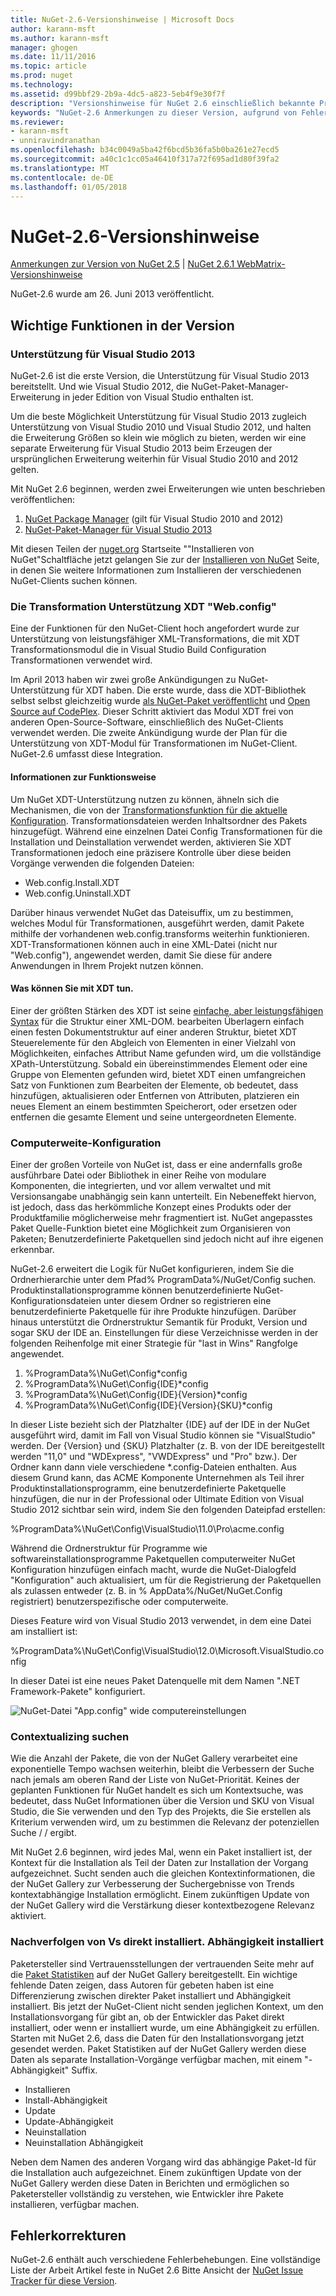```yaml
---
title: NuGet-2.6-Versionshinweise | Microsoft Docs
author: karann-msft
ms.author: karann-msft
manager: ghogen
ms.date: 11/11/2016
ms.topic: article
ms.prod: nuget
ms.technology: 
ms.assetid: d99bbf29-2b9a-4dc5-a823-5eb4f9e30f7f
description: "Versionshinweise für NuGet 2.6 einschließlich bekannte Probleme, Fehlerbehebungen, Funktionen und Archivierung von dcrs Design."
keywords: "NuGet-2.6 Anmerkungen zu dieser Version, aufgrund von Fehlerbehebungen, bekannte Probleme, zusätzliche Funktionen, Archivierung von dcrs Design"
ms.reviewer:
- karann-msft
- unniravindranathan
ms.openlocfilehash: b34c0049a5ba42f6bcd5b36fa5b0ba261e27ecd5
ms.sourcegitcommit: a40c1c1cc05a46410f317a72f695ad1d80f39fa2
ms.translationtype: MT
ms.contentlocale: de-DE
ms.lasthandoff: 01/05/2018
---
```

# <a name="nuget-26-release-notes"></a>NuGet-2.6-Versionshinweise

[Anmerkungen zur Version von NuGet 2.5](../release-notes/nuget-2.5.md) | [NuGet 2.6.1 WebMatrix-Versionshinweise](../release-notes/nuget-2.6.1-for-webmatrix.md)

NuGet-2.6 wurde am 26. Juni 2013 veröffentlicht.

## <a name="notable-features-in-the-release"></a>Wichtige Funktionen in der Version

### <a name="support-for-visual-studio-2013"></a>Unterstützung für Visual Studio 2013

NuGet-2.6 ist die erste Version, die Unterstützung für Visual Studio 2013 bereitstellt. Und wie Visual Studio 2012, die NuGet-Paket-Manager-Erweiterung in jeder Edition von Visual Studio enthalten ist.

Um die beste Möglichkeit Unterstützung für Visual Studio 2013 zugleich Unterstützung von Visual Studio 2010 und Visual Studio 2012, und halten die Erweiterung Größen so klein wie möglich zu bieten, werden wir eine separate Erweiterung für Visual Studio 2013 beim Erzeugen der ursprünglichen Erweiterung weiterhin für Visual Studio 2010 and 2012 gelten.

Mit NuGet 2.6 beginnen, werden zwei Erweiterungen wie unten beschrieben veröffentlichen:

1. [NuGet Package Manager](https://marketplace.visualstudio.com/items?itemName=NuGetTeam.NuGetPackageManager) (gilt für Visual Studio 2010 and 2012)
1. [NuGet-Paket-Manager für Visual Studio 2013](https://marketplace.visualstudio.com/items?itemName=NuGetTeam.NuGetPackageManagerforVisualStudio2013)

Mit diesen Teilen der [nuget.org](https://nuget.org) Startseite ""Installieren von NuGet"Schaltfläche jetzt gelangen Sie zur der [Installieren von NuGet](../guides/install-nuget.md) Seite, in denen Sie weitere Informationen zum Installieren der verschiedenen NuGet-Clients suchen können.

<a name="xdt"></a>

### <a name="xdt-webconfig-transformation-support"></a>Die Transformation Unterstützung XDT "Web.config"

Eine der Funktionen für den NuGet-Client hoch angefordert wurde zur Unterstützung von leistungsfähiger XML-Transformations, die mit XDT Transformationsmodul die in Visual Studio Build Configuration Transformationen verwendet wird.

Im April 2013 haben wir zwei große Ankündigungen zu NuGet-Unterstützung für XDT haben. Die erste wurde, dass die XDT-Bibliothek selbst selbst gleichzeitig wurde [als NuGet-Paket veröffentlicht](https://nuget.org/packages/Microsoft.Web.Xdt) und [Open Source auf CodePlex](http://xdt.codeplex.com/). Dieser Schritt aktiviert das Modul XDT frei von anderen Open-Source-Software, einschließlich des NuGet-Clients verwendet werden. Die zweite Ankündigung wurde der Plan für die Unterstützung von XDT-Modul für Transformationen im NuGet-Client. NuGet-2.6 umfasst diese Integration.

#### <a name="how-it-works"></a>Informationen zur Funktionsweise

Um NuGet XDT-Unterstützung nutzen zu können, ähneln sich die Mechanismen, die von der [Transformationsfunktion für die aktuelle Konfiguration](../create-packages/source-and-config-file-transformations.md).
Transformationsdateien werden Inhaltsordner des Pakets hinzugefügt. Während eine einzelnen Datei Config Transformationen für die Installation und Deinstallation verwendet werden, aktivieren Sie XDT Transformationen jedoch eine präzisere Kontrolle über diese beiden Vorgänge verwenden die folgenden Dateien:

- Web.config.Install.XDT
- Web.config.Uninstall.XDT

Darüber hinaus verwendet NuGet das Dateisuffix, um zu bestimmen, welches Modul für Transformationen, ausgeführt werden, damit Pakete mithilfe der vorhandenen web.config.transforms weiterhin funktionieren. XDT-Transformationen können auch in eine XML-Datei (nicht nur "Web.config"), angewendet werden, damit Sie diese für andere Anwendungen in Ihrem Projekt nutzen können.

#### <a name="what-you-can-do-with-xdt"></a>Was können Sie mit XDT tun.

Einer der größten Stärken des XDT ist seine [einfache, aber leistungsfähigen Syntax](http://msdn.microsoft.com/library/dd465326.aspx) für die Struktur einer XML-DOM. bearbeiten Überlagern einfach einen festen Dokumentstruktur auf einer anderen Struktur, bietet XDT Steuerelemente für den Abgleich von Elementen in einer Vielzahl von Möglichkeiten, einfaches Attribut Name gefunden wird, um die vollständige XPath-Unterstützung. Sobald ein übereinstimmendes Element oder eine Gruppe von Elementen gefunden wird, bietet XDT einen umfangreichen Satz von Funktionen zum Bearbeiten der Elemente, ob bedeutet, dass hinzufügen, aktualisieren oder Entfernen von Attributen, platzieren ein neues Element an einem bestimmten Speicherort, oder ersetzen oder entfernen die gesamte Element und seine untergeordneten Elemente.

### <a name="machine-wide-configuration"></a>Computerweite-Konfiguration

Einer der großen Vorteile von NuGet ist, dass er eine andernfalls große ausführbare Datei oder Bibliothek in einer Reihe von modulare Komponenten, die integrierten, und vor allem verwaltet und mit Versionsangabe unabhängig sein kann unterteilt. Ein Nebeneffekt hiervon, ist jedoch, dass das herkömmliche Konzept eines Produkts oder der Produktfamilie möglicherweise mehr fragmentiert ist.
NuGet angepasstes Paket Quelle-Funktion bietet eine Möglichkeit zum Organisieren von Paketen; Benutzerdefinierte Paketquellen sind jedoch nicht auf ihre eigenen erkennbar.

NuGet-2.6 erweitert die Logik für NuGet konfigurieren, indem Sie die Ordnerhierarchie unter dem Pfad% ProgramData%/NuGet/Config suchen. Produktinstallationsprogramme können benutzerdefinierte NuGet-Konfigurationsdateien unter diesem Ordner so registrieren eine benutzerdefinierte Paketquelle für ihre Produkte hinzufügen. Darüber hinaus unterstützt die Ordnerstruktur Semantik für Produkt, Version und sogar SKU der IDE an. Einstellungen für diese Verzeichnisse werden in der folgenden Reihenfolge mit einer Strategie für "last in Wins" Rangfolge angewendet.

1. %ProgramData%\NuGet\Config\*config
2. %ProgramData%\NuGet\Config\{IDE}\*config
3. %ProgramData%\NuGet\Config\{IDE}\{Version}\*config
4. %ProgramData%\NuGet\Config\{IDE}\{Version}\{SKU}\*config

In dieser Liste bezieht sich der Platzhalter {IDE} auf der IDE in der NuGet ausgeführt wird, damit im Fall von Visual Studio können sie "VisualStudio" werden. Der {Version} und {SKU} Platzhalter (z. B. von der IDE bereitgestellt werden "11,0" und "WDExpress", "VWDExpress" und "Pro" bzw.). Der Ordner kann dann viele verschiedene *.config-Dateien enthalten.
Aus diesem Grund kann, das ACME Komponente Unternehmen als Teil ihrer Produktinstallationsprogramm, eine benutzerdefinierte Paketquelle hinzufügen, die nur in der Professional oder Ultimate Edition von Visual Studio 2012 sichtbar sein wird, indem Sie den folgenden Dateipfad erstellen:

%ProgramData%\NuGet\Config\VisualStudio\11.0\Pro\acme.config

Während die Ordnerstruktur für Programme wie softwareinstallationsprogramme Paketquellen computerweiter NuGet Konfiguration hinzufügen einfach macht, wurde die NuGet-Dialogfeld "Konfiguration" auch aktualisiert, um für die Registrierung der Paketquellen als zulassen entweder (z. B. in % AppData%/NuGet/NuGet.Config registriert) benutzerspezifische oder computerweite.

Dieses Feature wird von Visual Studio 2013 verwendet, in dem eine Datei am installiert ist:

%ProgramData%\NuGet\Config\VisualStudio\12.0\Microsoft.VisualStudio.config

In dieser Datei ist eine neues Paket Datenquelle mit dem Namen ".NET Framework-Pakete" konfiguriert.

![NuGet-Datei "App.config" wide computereinstellungen](./media/NuGet-Config-File-Machine-Wide.png)

### <a name="contextualizing-search"></a>Contextualizing suchen

Wie die Anzahl der Pakete, die von der NuGet Gallery verarbeitet eine exponentielle Tempo wachsen weiterhin, bleibt die Verbessern der Suche nach jemals am oberen Rand der Liste von NuGet-Priorität. Keines der geplanten Funktionen für NuGet handelt es sich um Kontextsuche, was bedeutet, dass NuGet Informationen über die Version und SKU von Visual Studio, die Sie verwenden und den Typ des Projekts, die Sie erstellen als Kriterium verwenden wird, um zu bestimmen die Relevanz der potenziellen Suche / / ergibt.

Mit NuGet 2.6 beginnen, wird jedes Mal, wenn ein Paket installiert ist, der Kontext für die Installation als Teil der Daten zur Installation der Vorgang aufgezeichnet.  Sucht senden auch die gleichen Kontextinformationen, die der NuGet Gallery zur Verbesserung der Suchergebnisse von Trends kontextabhängige Installation ermöglicht.  Einem zukünftigen Update von der NuGet Gallery wird die Verstärkung dieser kontextbezogene Relevanz aktiviert.

### <a name="tracking-direct-installs-vs-dependency-installs"></a>Nachverfolgen von Vs direkt installiert. Abhängigkeit installiert

Paketersteller sind Vertrauensstellungen der vertrauenden Seite mehr auf die [Paket Statistiken](http://blog.nuget.org/20130226/Introducing-Package-Statistics.html) auf der NuGet Gallery bereitgestellt.  Ein wichtige fehlende Daten zeigen, dass Autoren für gebeten haben ist eine Differenzierung zwischen direkter Paket installiert und Abhängigkeit installiert.  Bis jetzt der NuGet-Client nicht senden jeglichen Kontext, um den Installationsvorgang für gibt an, ob der Entwickler das Paket direkt installiert, oder wenn er installiert wurde, um eine Abhängigkeit zu erfüllen.
Starten mit NuGet 2.6, dass die Daten für den Installationsvorgang jetzt gesendet werden.  Paket Statistiken auf der NuGet Gallery werden diese Daten als separate Installation-Vorgänge verfügbar machen, mit einem "-Abhängigkeit" Suffix.

* Installieren
* Install-Abhängigkeit
* Update
* Update-Abhängigkeit
* Neuinstallation
* Neuinstallation Abhängigkeit

Neben dem Namen des anderen Vorgang wird das abhängige Paket-Id für die Installation auch aufgezeichnet.  Einem zukünftigen Update von der NuGet Gallery werden diese Daten in Berichten und ermöglichen so Paketersteller vollständig zu verstehen, wie Entwickler ihre Pakete installieren, verfügbar machen.

## <a name="bug-fixes"></a>Fehlerkorrekturen

NuGet-2.6 enthält auch verschiedene Fehlerbehebungen. Eine vollständige Liste der Arbeit Artikel feste in NuGet 2.6 Bitte Ansicht der [NuGet Issue Tracker für diese Version](https://nuget.codeplex.com/workitem/list/advanced?keyword=&status=Closed&type=All&priority=All&release=NuGet%202.6&assignedTo=All&component=All&sortField=LastUpdatedDate&sortDirection=Descending&page=0&reasonClosed=All).